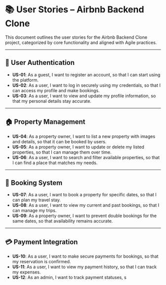 # 📚 User Stories – Airbnb Backend Clone

This document outlines the user stories for the Airbnb Backend Clone project, categorized by core functionality and aligned with Agile practices.

---

## 👤 User Authentication

- **US-01**: As a guest, I want to register an account, so that I can start using the platform.  
- **US-02**: As a user, I want to log in securely using my credentials, so that I can access my profile and make bookings.  
- **US-03**: As a user, I want to view and update my profile information, so that my personal details stay accurate.  

---

## 🏠 Property Management

- **US-04**: As a property owner, I want to list a new property with images and details, so that it can be booked by users.  
- **US-05**: As a property owner, I want to update or delete my listed properties, so that I can manage them over time.  
- **US-06**: As a user, I want to search and filter available properties, so that I can find a place that matches my needs.  

---

## 📆 Booking System

- **US-07**: As a user, I want to book a property for specific dates, so that I can plan my travel stay.  
- **US-08**: As a user, I want to view my current and past bookings, so that I can manage my trips.  
- **US-09**: As a property owner, I want to prevent double bookings for the same dates, so that availability remains accurate.  

---

## 💳 Payment Integration

- **US-10**: As a user, I want to make secure payments for bookings, so that my reservation is confirmed.  
- **US-11**: As a user, I want to view my payment history, so that I can track my expenses.  
- **US-12**: As an admin, I want to track payment statuses, s
